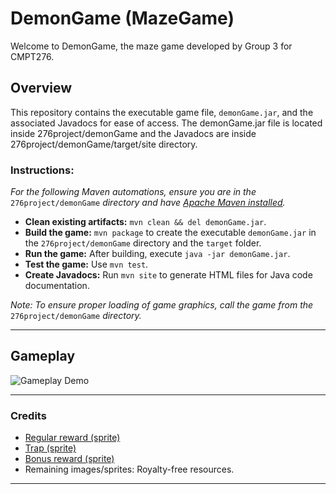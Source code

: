 # DemonGame (MazeGame)

Welcome to DemonGame, the maze game developed by Group 3 for CMPT276.

## Overview

This repository contains the executable game file, `demonGame.jar`, and the associated Javadocs for ease of access.
The demonGame.jar file is located inside 276project/demonGame and the Javadocs are inside 276project/demonGame/target/site directory.

### Instructions:

_For the following Maven automations, ensure you are in the_ `276project/demonGame` _directory and have [Apache Maven installed](https://maven.apache.org/install.html)._

-   **Clean existing artifacts:** `mvn clean && del demonGame.jar`.
-   **Build the game:** `mvn package` to create the executable `demonGame.jar` in the `276project/demonGame` directory and the `target` folder.
-   **Run the game:** After building, execute `java -jar demonGame.jar`.
-   **Test the game:** Use `mvn test`.
-   **Create Javadocs:** Run `mvn site` to generate HTML files for Java code documentation.

_Note: To ensure proper loading of game graphics, call the game from the_ `276project/demonGame` _directory._

---

## Gameplay

![Gameplay Demo](/Documents/gif/game_demo.gif)

---

### Credits

-   [Regular reward (sprite)](https://graph.baidu.com/pcpage/similar?originSign=126f485bc504a85850d5401679107792&srcp=crs_pc_similar&tn=pc&idctag=gz&sids=1077595_1080051_1080824_1085874_1085752&gsid=&session_id=17316955970479476862&entrance=general&tpl_from=pc&pageFrom=graph_upload_pcshitu&inspire=general&image=http%3A%2F%2Fmms0.baidu.com%2Fit%2Fu%3D2317220067,749554139%26fm%3D253%26app%3D138%26f%3DPNG%3Fw%3D500%26h%3D500&carousel=503&index=3&page=3&shituToken=c17dbd)
-   [Trap (sprite)](https://graph.baidu.com/pcpage/similar?originSign=126571a9c48e4a5768c7d01679108091&srcp=crs_pc_similar&tn=pc&idctag=gz&sids=1077595_1080051_1080824_1085874_1085752&gsid=&session_id=8006947901671105024&entrance=general&tpl_from=pc&pageFrom=graph_upload_pcshitu&inspire=general&image=http%3A%2F%2Fmms2.baidu.com%2Fit%2Fu%3D2073939964,3501728953%26fm%3D253%26app%3D138%26f%3DJPEG%3Fw%3D300%26h%3D300&carousel=503&index=3&page=8&shituToken=a12e3e)
-   [Bonus reward (sprite)](https://www.bing.com/images/search?view=detailV2&insightstoken=bcid_T.dMyCkT-14FLe7.tqWoL2dmx8zY......4*ccid_90zIKRP7&form=SBIMSN&iss=VSI&sbisrc=ImgDropper&idpbck=1&sbifsz=150+x+150+%c2%b7+3.96+kB+%c2%b7+png&sbifnm=reward2.png&thw=150&thh=150&ptime=19&dlen=5412&expw=150&exph=150&selectedindex=30&id=6ECBCF271F1212054C12DDC548031593198E3977&ccid=90zIKRP7&vt=2&sim=1&pivotparams=insightsToken%3Dbcid_T.dMyCkT-14FqxcxoNWLuD9SqbotqVTdP34)
-   Remaining images/sprites: Royalty-free resources.

---
